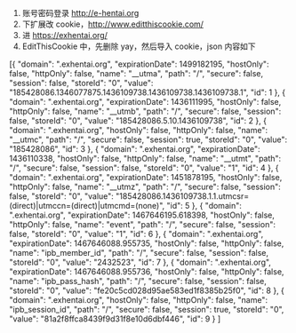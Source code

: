 1. 账号密码登录 http://e-hentai.org
2. 下扩展改 cookie，http://www.editthiscookie.com/
3. 进 https://exhentai.org/
4. EditThisCookie 中，先删除 yay，然后导入 cookie，json 内容如下
  
\[{
    "domain": ".exhentai.org",
    "expirationDate": 1499182195,
    "hostOnly": false,
    "httpOnly": false,
    "name": "__utma",
    "path": "/",
    "secure": false,
    "session": false,
    "storeId": "0",
    "value": "185428086.1346077875.1436109738.1436109738.1436109738.1",
    "id": 1
},
{
    "domain": ".exhentai.org",
    "expirationDate": 1436111995,
    "hostOnly": false,
    "httpOnly": false,
    "name": "__utmb",
    "path": "/",
    "secure": false,
    "session": false,
    "storeId": "0",
    "value": "185428086.5.10.1436109738",
    "id": 2
},
{
    "domain": ".exhentai.org",
    "hostOnly": false,
    "httpOnly": false,
    "name": "__utmc",
    "path": "/",
    "secure": false,
    "session": true,
    "storeId": "0",
    "value": "185428086",
    "id": 3
},
{
    "domain": ".exhentai.org",
    "expirationDate": 1436110338,
    "hostOnly": false,
    "httpOnly": false,
    "name": "__utmt",
    "path": "/",
    "secure": false,
    "session": false,
    "storeId": "0",
    "value": "1",
    "id": 4
},
{
    "domain": ".exhentai.org",
    "expirationDate": 1451878195,
    "hostOnly": false,
    "httpOnly": false,
    "name": "__utmz",
    "path": "/",
    "secure": false,
    "session": false,
    "storeId": "0",
    "value": "185428086.1436109738.1.1.utmcsr=(direct)|utmccn=(direct)|utmcmd=(none)",
    "id": 5
},
{
    "domain": ".exhentai.org",
    "expirationDate": 1467646195.618398,
    "hostOnly": false,
    "httpOnly": false,
    "name": "event",
    "path": "/",
    "secure": false,
    "session": false,
    "storeId": "0",
    "value": "1",
    "id": 6
},
{
    "domain": ".exhentai.org",
    "expirationDate": 1467646088.955735,
    "hostOnly": false,
    "httpOnly": false,
    "name": "ipb_member_id",
    "path": "/",
    "secure": false,
    "session": false,
    "storeId": "0",
    "value": "2432523",
    "id": 7
},
{
    "domain": ".exhentai.org",
    "expirationDate": 1467646088.955736,
    "hostOnly": false,
    "httpOnly": false,
    "name": "ipb_pass_hash",
    "path": "/",
    "secure": false,
    "session": false,
    "storeId": "0",
    "value": "fe20c5cd028d95ae583ed1f8385b25f0",
    "id": 8
},
{
    "domain": ".exhentai.org",
    "hostOnly": false,
    "httpOnly": false,
    "name": "ipb_session_id",
    "path": "/",
    "secure": false,
    "session": true,
    "storeId": "0",
    "value": "81a2f8ffca8439f9d31f8e10d6dbf446",
    "id": 9
}
]